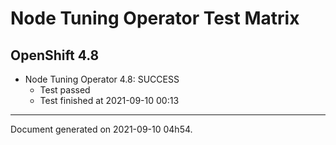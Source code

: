 
Node Tuning Operator Test Matrix
================================

OpenShift 4.8
-------------


* Node Tuning Operator 4.8: SUCCESS
  - Test passed
  - Test finished at 2021-09-10 00:13


---
Document generated on 2021-09-10 04h54.
